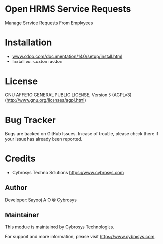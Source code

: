 Open HRMS Service Requests
==========================

Manage Service Requests From Employees


Installation
============
- www.odoo.com/documentation/14.0/setup/install.html
- Install our custom addon

License
=======
GNU AFFERO GENERAL PUBLIC LICENSE, Version 3 (AGPLv3)
(http://www.gnu.org/licenses/agpl.html)

Bug Tracker
===========
Bugs are tracked on GitHub Issues. In case of trouble, please check there if your issue has already been reported.

Credits
=======
* Cybrosys Techno Solutions <https://www.cybrosys.com>

Author
------

Developer: Sayooj A O @ Cybrosys

Maintainer
----------

This module is maintained by Cybrosys Technologies.

For support and more information, please visit https://www.cybrosys.com.

